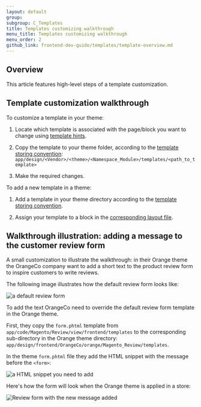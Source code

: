 ```yaml
---
layout: default  
group: 
subgroup: C_Templates
title: Templates customizing walkthrough
menu_title: Templates customizing walkthrough
menu_order: 2
github_link: frontend-dev-guide/templates/template-overview.md
---
```


<h2>Overview</h2>
This article features high-level steps of a template customization.

<h2>Template customization walkthrough</h2>

To customize a template in your theme:

1. Locate which template is associated with the page/block you want to change using <a href="{{site.gdeurl}}frontend-dev-guide/themes/debug-theme.html#debug-theme-templ" target="_blank">template hints</a>.

2. Copy the template to your theme folder, according to the <a href="{{site.gdeurl}}frontend-dev-guide/templates/template-override.html#template-convention" target="_blank">template storing convention</a>: <code>app/design/&lt;Vendor&gt;/&lt;theme&gt;/&lt;Namespace_Module&gt;/templates/&lt;path_to_template&gt;</code>

3. Make the required changes.

To add a new template in a theme:

1. Add a template in your theme directory according to the <a href="{{site.gdeurl}}frontend-dev-guide/templates/template-override.html#template-convention" target="_blank">template storing convention</a>. 

2. Assign your template to a block in the <a href="{{site.gdeurl}}frontend-dev-guide/templates/template-override.html#template-layout" target="_blank">corresponding layout file</a>. 

<h2>Walkthrough illustration: adding a message to the customer review form</h2>
A small customization to illustrate the walkthrough: in their Orange theme the OrangeCo company want to add a short text to the product review form to inspire customers to write reviews. 

The following image illustrates how the default review form looks like:

<img src="{{site.baseurl}}common/images/template_walk_without_text.png" alt="a default review form">

To add the text OrangeCo need to override the default review form template in the Orange theme. 

First, they copy the `form.phtml` template from `app/code/Magento/Review/view/frontend/templates` to the corresponding sub-directory in the Orange theme directory: `app/design/frontend/OrangeCo/orange/Magento_Review/templates`.

In the theme `form.phtml` file they add the HTML snippet with the message before the <code>&lt;form&gt;</code>:

<img src="{{site.baseurl}}common/images/template-sample-code.png" alt="a HTML snippet you need to add">

Here's how the form will look when the Orange theme is applied in a store:

<img src="{{site.baseurl}}common/images/template_with_text.png" alt="Review form with the new message added">





